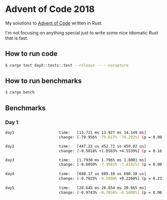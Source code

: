 # Advent of Code 2018 
My solutions to [Advent of Code](https://adventofcode.com/) written in Rust. 

I'm not focusing on anything special just to write some nice idiomatic Rust that is fast.

## How to run code
```bash
$ cargo test dayX::tests::test --release -- --nocapture
```

## How to run benchmarks
```bash
$ cargo bench
```

## Benchmarks

### Day 1
```bash
day1                    time:   [13.721 ms 13.927 ms 14.149 ms]                  
                        change: [-79.956% -79.617% -79.292%] (p = 0.00 < 0.05)

day2                    time:   [447.23 us 452.72 us 459.82 us]                 
                        change: [-0.5818% +1.8583% +4.5539%] (p = 0.16 > 0.05)

day3                    time:   [1.7930 ms 1.7965 ms 1.8001 ms]
                        change: [-8.6050% -7.9943% -7.4142%] (p = 0.00 < 0.05)
                        
day4                    time:   [688.17 us 689.10 us 690.10 us]                 
                        change: [-0.7025% -0.2898% +0.2260%] (p = 0.23 > 0.05)
                        
day5                    time:   [20.645 ms 20.654 ms 20.665 ms]                  
                        change: [-0.9743% -0.7658% -0.5080%] (p = 0.00 < 0.05)                        
```
